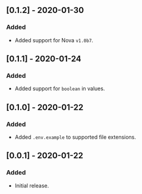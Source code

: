## [0.1.2] - 2020-01-30
### Added
- Added support for Nova `v1.0b7`.

## [0.1.1] - 2020-01-24
### Added
- Added support for `boolean` in values.

## [0.1.0] - 2020-01-22
### Added
- Added `.env.example` to supported file extensions.

## [0.0.1] - 2020-01-22
### Added
- Initial release.